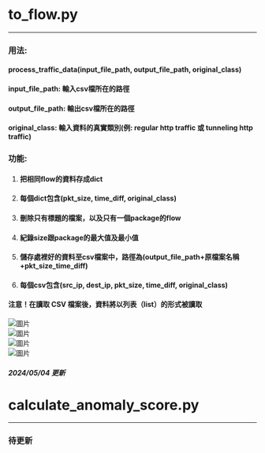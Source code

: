 
# to_flow.py  
-------------  
   
### 用法:  
#### process_traffic_data(input_file_path, output_file_path, original_class)  
#### input_file_path: 輸入csv檔所在的路徑  
#### output_file_path: 輸出csv檔所在的路徑  
#### original_class: 輸入資料的真實類別(例: regular http traffic 或 tunneling http traffic)  
   

### 功能:  
1.  #### 把相同flow的資料存成dict   
2.  #### 每個dict包含(pkt_size, time_diff, original_class)   
3.  #### 刪除只有標題的檔案，以及只有一個package的flow   
4.  #### 紀錄size跟package的最大值及最小值   
5.  #### 儲存處裡好的資料至csv檔案中，路徑為(output_file_path+原檔案名稱+pkt_size_time_diff)   
6.  #### 每個csv包含(src_ip, dest_ip, pkt_size, time_diff, original_class)   
#### 注意！在讀取 CSV 檔案後，資料將以列表（list）的形式被讀取   

![圖片](/D:/EMILY/emily/ncu/112-2/CO3005/Computer_Networks_Final_Project/PICTURES/005710.png)   
![圖片](/D:/EMILY/emily/ncu/112-2/CO3005/Computer_Networks_Final_Project/PICTURES/005541.png)   
![圖片](/D:/EMILY/emily/ncu/112-2/CO3005/Computer_Networks_Final_Project/PICTURES/005630.png)   
![圖片](/D:/EMILY/emily/ncu/112-2/CO3005/Computer_Networks_Final_Project/PICTURES/005759.png)   
   
##### 2024/05/04 更新   
   
# calculate_anomaly_score.py  
-------------  
   
### 待更新   
